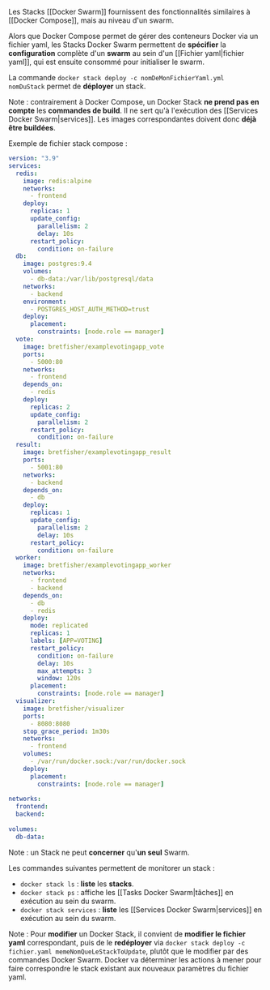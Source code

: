 
Les Stacks [[Docker Swarm]] fournissent des fonctionnalités similaires à [[Docker Compose]], mais au niveau d'un swarm.

Alors que Docker Compose permet de gérer des conteneurs Docker via un fichier yaml, les Stacks Docker Swarm permettent de **spécifier** la **configuration** complète d'un **swarm** au sein d'un [[Fichier yaml|fichier yaml]], qui est ensuite consommé pour initialiser le swarm.

La commande ``docker stack deploy -c nomDeMonFichierYaml.yml nomDuStack`` permet de **déployer** un stack.

Note : contrairement à Docker Compose, un Docker Stack **ne prend pas en compte** les **commandes de build**. Il ne sert qu'à l'exécution des [[Services Docker Swarm|services]].
Les images correspondantes doivent donc **déjà être buildées**.

Exemple de fichier stack compose : 

```yaml
version: "3.9"
services:
  redis:
    image: redis:alpine
    networks:
      - frontend
    deploy:
      replicas: 1
      update_config:
        parallelism: 2
        delay: 10s
      restart_policy:
        condition: on-failure
  db:
    image: postgres:9.4
    volumes:
      - db-data:/var/lib/postgresql/data
    networks:
      - backend
    environment:
      - POSTGRES_HOST_AUTH_METHOD=trust
    deploy:
      placement:
        constraints: [node.role == manager]
  vote:
    image: bretfisher/examplevotingapp_vote
    ports:
      - 5000:80
    networks:
      - frontend
    depends_on:
      - redis
    deploy:
      replicas: 2
      update_config:
        parallelism: 2
      restart_policy:
        condition: on-failure
  result:
    image: bretfisher/examplevotingapp_result
    ports:
      - 5001:80
    networks:
      - backend
    depends_on:
      - db
    deploy:
      replicas: 1
      update_config:
        parallelism: 2
        delay: 10s
      restart_policy:
        condition: on-failure
  worker:
    image: bretfisher/examplevotingapp_worker
    networks:
      - frontend
      - backend
    depends_on:
      - db
      - redis
    deploy:
      mode: replicated
      replicas: 1
      labels: [APP=VOTING]
      restart_policy:
        condition: on-failure
        delay: 10s
        max_attempts: 3
        window: 120s
      placement:
        constraints: [node.role == manager]
  visualizer:
    image: bretfisher/visualizer
    ports:
      - 8080:8080
    stop_grace_period: 1m30s
    networks:
      - frontend
    volumes:
      - /var/run/docker.sock:/var/run/docker.sock
    deploy:
      placement:
        constraints: [node.role == manager]
        
networks:
  frontend:
  backend:
  
volumes:
  db-data:
```

Note : un Stack ne peut **concerner** qu'**un seul** Swarm.

Les commandes suivantes permettent de monitorer un stack :
- ``docker stack ls`` : **liste** les **stacks**.
- ``docker stack ps`` : affiche les [[Tasks Docker Swarm|tâches]] en exécution au sein du swarm.
- ``docker stack services`` : **liste** les [[Services Docker Swarm|services]] en exécution au sein du swarm.

Note : Pour **modifier** un Docker Stack, il convient de **modifier le fichier yaml** correspondant, puis de le **redéployer** via ``docker stack deploy -c fichier.yaml memeNomQueLeStackToUpdate``, plutôt que le modifier par des commandes Docker Swarm.
Docker va déterminer les actions à mener pour faire correspondre le stack existant aux nouveaux paramètres du fichier yaml.